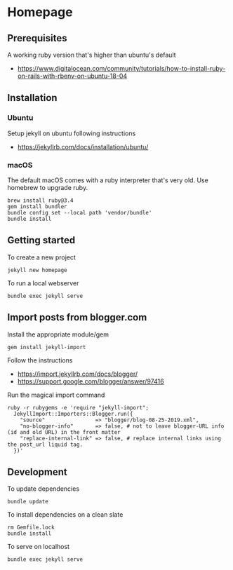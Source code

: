 # Homepage

## Prerequisites

A working ruby version that's higher than ubuntu's default
- https://www.digitalocean.com/community/tutorials/how-to-install-ruby-on-rails-with-rbenv-on-ubuntu-18-04

## Installation

### Ubuntu

Setup jekyll on ubuntu following instructions 
- https://jekyllrb.com/docs/installation/ubuntu/

### macOS

The default macOS comes with a ruby interpreter that's very old. Use homebrew to upgrade ruby. 

    brew install ruby@3.4
    gem install bundler
    bundle config set --local path 'vendor/bundle'
    bundle install 

## Getting started

To create a new project

    jekyll new homepage

To run a local webserver

    bundle exec jekyll serve

## Import posts from blogger.com

Install the appropriate module/gem

    gem install jekyll-import

Follow the instructions
- https://import.jekyllrb.com/docs/blogger/
- https://support.google.com/blogger/answer/97416

Run the magical import command

```
ruby -r rubygems -e 'require "jekyll-import";
  JekyllImport::Importers::Blogger.run({
    "source"                => "blogger/blog-08-25-2019.xml",
    "no-blogger-info"       => false, # not to leave blogger-URL info (id and old URL) in the front matter
    "replace-internal-link" => false, # replace internal links using the post_url liquid tag.
  })'
```

## Development 

To update dependencies

    bundle update

To install dependencies on a clean slate
    
    rm Gemfile.lock
    bundle install

To serve on localhost

    bundle exec jekyll serve
